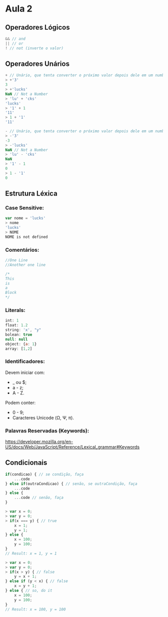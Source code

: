 # Aula 2

## Operadores Lógicos
```js
&& // and
|| // or 
! // not (inverte o valor)
```

## Operadores Unários
```js
+ // Unário, que tenta converter o próximo valor depois dele em um number, quando tem uma string, tenta converter tudo pra string
> +'3'
3
> +'lucks'
NaN // Not a Number
> 'lu' + 'cks'
'lucks'
> '1' + 1
'11'
> 1 + '1'
'11'

- // Unário, que tenta converter o próximo valor depois dele em um number, não converte para string
> -'3'
-3
> -'lucks'
NaN // Not a Number
> 'lu' - 'cks'
NaN
> '1' - 1
0
> 1 - '1'
0
```

## Estrutura Léxica
### Case Sensitive:
```js
var nome = 'lucks'
> nome
'lucks'
> NOME
NOME is not defined
```

### Comentários:
```js
//One Line
//Another one line

/* 
This
is
a
Block
*/
```

### Literals:
```js
int: 1
float: 1.2
string: 'x', "y"
bolean: true
null: null
object: {a: 1}
array: [1,2]
```

### Identificadores:
Devem iniciar com:
-  _ ou $;
-  a - z;
-  A - Z.
  
Podem conter:
-  0 - 9;
-  Caracteres Unicode (Ω, Ψ, π).

### Palavras Reservadas (Keywords):
https://developer.mozilla.org/en-US/docs/Web/JavaScript/Reference/Lexical_grammar#Keywords

## Condicionais
```js
if(condicao) { // se condição, faça
    ...code
} else if(outraCondicao) { // senão, se outraCondição, faça
    ...code
} else {
    ...code // senão, faça
}

> var x = 0;
> var y = 0;
> if(x === y) { // true
    x = 1;
    y = 1;
} else {
    x = 100;
    y = 100;
}
// Result: x = 1, y = 1

> var x = 0;
> var y = 0;
> if(x > y) { // false
    y = x + 1;
} else if (y < x) { // false
    x = y + 1;
} else { // so, do it
    x = 100;
    y = 100;
}
// Result: x = 100, y = 100
```
